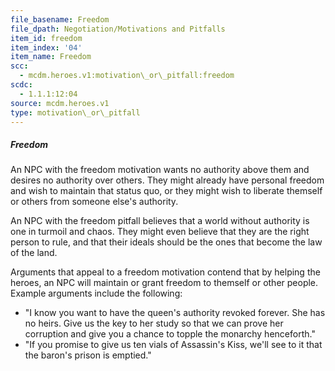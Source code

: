 ```yaml
---
file_basename: Freedom
file_dpath: Negotiation/Motivations and Pitfalls
item_id: freedom
item_index: '04'
item_name: Freedom
scc:
  - mcdm.heroes.v1:motivation\_or\_pitfall:freedom
scdc:
  - 1.1.1:12:04
source: mcdm.heroes.v1
type: motivation\_or\_pitfall
---
```


##### Freedom

An NPC with the freedom motivation wants no authority above them and desires no authority over others. They might already have personal freedom and wish to maintain that status quo, or they might wish to liberate themself or others from someone else's authority.

An NPC with the freedom pitfall believes that a world without authority is one in turmoil and chaos. They might even believe that they are the right person to rule, and that their ideals should be the ones that become the law of the land.

Arguments that appeal to a freedom motivation contend that by helping the heroes, an NPC will maintain or grant freedom to themself or other people. Example arguments include the following:

- "I know you want to have the queen's authority revoked forever. She has no heirs. Give us the key to her study so that we can prove her corruption and give you a chance to topple the monarchy henceforth."
- "If you promise to give us ten vials of Assassin's Kiss, we'll see to it that the baron's prison is emptied."

